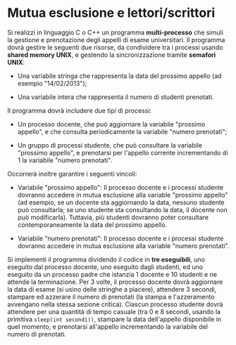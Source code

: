 # Mutua esclusione e lettori/scrittori

Si realizzi in linguaggio C o C++ un programma **multi-processo** che
simuli la gestione e prenotazione degli appelli di esame universitari.
Il programma dovrà gestire le seguenti due risorse, da condividere tra i
processi usando **shared memory UNIX**, e gestendo la sincronizzazione
tramite **semafori UNIX**:

-   Una variabile stringa che rappresenta la data del prossimo appello
    (ad esempio "14/02/2013");

-   Una variabile intera che rappresenta il numero di studenti
    prenotati.

Il programma dovrà includere due tipi di processi:

-   Un processo docente, che può aggiornare la variabile "prossimo
    appello", e che consulta periodicamente la variabile "numero
    prenotati";

-   Un gruppo di processi studente, che può consultare la variabile
    "prossimo appello", e prenotarsi per l'appello corrente
    incrementando di 1 la variabile "numero prenotati".

Occorrerà inoltre garantire i seguenti vincoli:

-   Variabile "prossimo appello": Il processo docente e i processi
    studente dovranno accedere in mutua esclusione alla variable
    "prossimo appello" (ad esempio, se un docente sta aggiornando la
    data, nessuno studente può consultarla; se uno studente sta
    consultando la data, il docente non può modificarla). Tuttavia, più
    studenti dovranno poter consultare contemporaneamente la data del
    prossimo appello.

-   Variabile "numero prenotati": Il processo docente e i processi
    studente dovranno accedere in mutua esclusione alla variable "numero
    prenotati".

Si implementi il programma dividendo il codice in **tre eseguibili**,
uno eseguito dal processo docente, uno eseguito dagli studenti, ed uno
eseguito da un processo padre che istanzia 1 docente e 10 studenti e ne
attende la terminazione. Per 3 volte, il processo docente dovrà
aggiornare la data di esame (si usino delle stringhe a piacere),
attendere 3 secondi, stampare ed azzerare il numero di prenotati (la
stampa e l'azzeramento avvengano nella stessa sezione critica). Ciascun
processo studente dovrà attendere per una quantità di tempo casuale (tra
0 e 8 secondi, usando la primitiva `sleep(int secondi))`, stampare la
data dell'appello disponibile in quel momento, e prenotarsi all'appello
incrementando la variabile del numero di prenotati.
